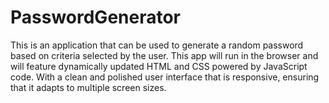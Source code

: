 # PasswordGenerator
This is an application that can be used to generate a random password based on criteria selected by the user.   This app will run in the browser and will feature dynamically updated HTML and CSS powered by JavaScript code.   With a clean and polished user interface that is responsive, ensuring that it adapts to multiple screen sizes.
